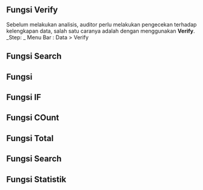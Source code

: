 ## Fungsi Verify
Sebelum melakukan analisis, auditor perlu melakukan pengecekan terhadap kelengkapan data, salah satu caranya adalah dengan menggunakan **Verify**.
_Step: _
Menu Bar : Data > Verify

## Fungsi Search
## Fungsi
## Fungsi IF
## Fungsi COunt
## Fungsi Total
## Fungsi Search
## Fungsi Statistik
